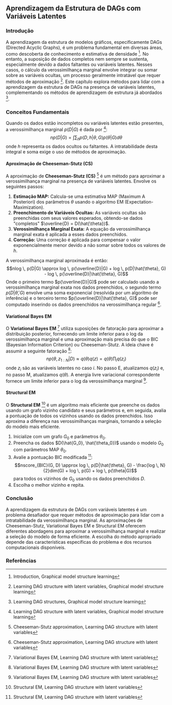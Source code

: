 ## Aprendizagem da Estrutura de DAGs com Variáveis Latentes

### Introdução
A aprendizagem da estrutura de modelos gráficos, especificamente DAGs (Directed Acyclic Graphs), é um problema fundamental em diversas áreas, como descoberta de conhecimento e estimativa de densidade [^26.1]. No entanto, a suposição de dados completos nem sempre se sustenta, especialmente devido a dados faltantes ou variáveis latentes. Nesses casos, o cálculo da verossimilhança marginal envolve integrar ou somar sobre as variáveis ocultas, um processo geralmente intratável que requer métodos de aproximação [^26.5]. Este capítulo explora métodos para lidar com a aprendizagem da estrutura de DAGs na presença de variáveis latentes, complementando os métodos de aprendizagem de estrutura já abordados [^26.4].

### Conceitos Fundamentais
Quando os dados estão incompletos ou variáveis latentes estão presentes, a verossimilhança marginal $p(D|G)$ é dada por [^26.5]:
$$np(D|G) = \int \sum_h p(D, h|\theta, G)p(\theta|G) d\theta$$
onde $h$ representa os dados ocultos ou faltantes. A intratabilidade desta integral e soma exige o uso de métodos de aproximação.

#### Aproximação de Cheeseman-Stutz (CS)
A aproximação de **Cheeseman-Stutz (CS)** [^26.5.1.2] é um método para aproximar a verossimilhança marginal na presença de variáveis latentes. Envolve os seguintes passos:
1. **Estimação MAP:** Calcula-se uma estimativa MAP (Maximum A Posteriori) dos parâmetros $\theta$ usando o algoritmo EM (Expectation-Maximization).
2. **Preenchimento de Variáveis Ocultas:** As variáveis ocultas são preenchidas com seus valores esperados, obtendo-se dados "completos" $\overline{D} = D(\hat{\theta})$.
3. **Verossimilhança Marginal Exata:** A equação da verossimilhança marginal exata é aplicada a esses dados preenchidos.
4. **Correção:** Uma correção é aplicada para compensar o valor exponencialmente menor devido a não somar sobre todos os valores de $h$.

A verossimilhança marginal aproximada é então:
$$nlog \, p(D|G) \approx log \, p(\overline{D}|G) + log \, p(D|\hat{\theta}, G) - log \, p(\overline{D}|\hat{\theta}, G)$$
Onde o primeiro termo $p(\overline{D}|G)$ pode ser calculado usando a verossimilhança marginal exata nos dados preenchidos, o segundo termo $p(D|\hat{\theta}, G)$ envolve uma soma exponencial (resolvida por um algoritmo de inferência) e o terceiro termo $p(\overline{D}|\hat{\theta}, G)$ pode ser computado inserindo os dados preenchidos na verossimilhança regular [^26.5.1.2].

#### Variational Bayes EM
O **Variational Bayes EM** [^26.5.1.3] utiliza suposições de fatoração para aproximar a distribuição posterior, fornecendo um limite inferior para o log da verossimilhança marginal e uma aproximação mais precisa do que o BIC (Bayesian Information Criterion) ou Cheeseman-Stutz. A ideia chave é assumir a seguinte fatoração [^26.5.1.3]:
$$np(\theta, z_{1:N}|D) \approx q(\theta)q(z) = q(\theta) \prod_i q(z_i)$$
onde $z_i$ são as variáveis latentes no caso $i$. No passo E, atualizamos $q(z_i)$ e, no passo M, atualizamos $q(\theta)$. A energia livre variacional correspondente fornece um limite inferior para o log da verossimilhança marginal [^26.5.1.3].

#### Structural EM
O **Structural EM** [^26.5.2] é um algoritmo mais eficiente que preenche os dados usando um grafo vizinho candidato e seus parâmetros e, em seguida, avalia a pontuação de todos os vizinhos usando os dados preenchidos. Isso aproxima a diferença nas verossimilhanças marginais, tornando a seleção do modelo mais eficiente.
1. Inicialize com um grafo $G_0$ e parâmetros $\theta_0$.
2. Preencha os dados $D(\hat{G_0}, \hat{\theta_0})$ usando o modelo $G_0$ com parâmetros MAP $\theta_0$.
3. Avalie a pontuação BIC modificada [^26.5.2]:
$$nscore_{BIC}(G, D) \approx log \, p(D|\hat{\theta}, G) - \frac{log \, N}{2}dim(G) + log \, p(G) + log \, p(\theta|G)$$
para todos os vizinhos de $G_0$ usando os dados preenchidos $D$.
4. Escolha o melhor vizinho e repita.

### Conclusão

A aprendizagem da estrutura de DAGs com variáveis latentes é um problema desafiador que requer métodos de aproximação para lidar com a intratabilidade da verossimilhança marginal. As aproximações de Cheeseman-Stutz, Variational Bayes EM e Structural EM oferecem diferentes abordagens para aproximar a verossimilhança marginal e realizar a seleção do modelo de forma eficiente. A escolha do método apropriado depende das características específicas do problema e dos recursos computacionais disponíveis.

### Referências
[^26.1]: Introduction, Graphical model structure learning
[^26.4]: Learning DAG structures, Graphical model structure learning
[^26.5]: Learning DAG structure with latent variables, Graphical model structure learning
[^26.5.1.2]: Cheeseman-Stutz approximation, Learning DAG structure with latent variables
[^26.5.1.3]: Variational Bayes EM, Learning DAG structure with latent variables
[^26.5.2]: Structural EM, Learning DAG structure with latent variables
<!-- END -->
